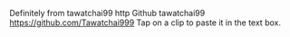 Definitely from tawatchai99 
http Github tawatchai99 
https://github.com/Tawatchai999
Tap on a clip to paste it in the text box.